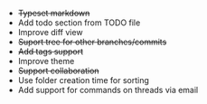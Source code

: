 - ~~Typeset markdown~~
- Add todo section from TODO file
- Improve diff view
- ~~Suport tree for other branches/commits~~
- ~~Add tags support~~
- Improve theme
- ~~Support collaboration~~
- Use folder creation time for sorting
- Add support for commands on threads via email
